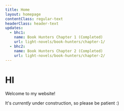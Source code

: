 ```yaml
---
title: Home
layout: homepage
contentClass: regular-text
headerClass: header-text
updates:
  - bhc1:
    name: Book Hunters Chapter 1 (Completed)
    url: light-novels/book-hunters/chapter-1/
  - bhc2:
    name: Book Hunters Chapter 2 (Completed)
    url: light-novels/book-hunters/chapter-2/
---
```

# HI #

Welcome to my website!

It's *currently* under construction, so please be patient :)
